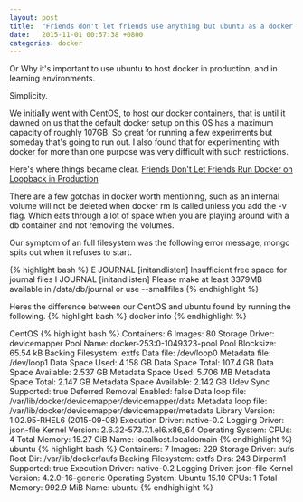 ```yaml
---
layout: post
title:  "Friends don't let friends use anything but ubuntu as a docker host"
date:   2015-11-01 00:57:38 +0800
categories: docker
---
```


Or Why it's important to use ubuntu to host docker in production, and in learning environments.

Simplicity.

We initially went with CentOS, to host our docker containers, that is until it dawned on us that the default docker setup on this OS has a maximum capacity of roughly 107GB. So great for running a few experiments but someday that's going to run out. I also found that for experimenting with docker for more than one purpose was very difficult with such restrictions.

Here's where things became clear. [Friends Don't Let Friends Run Docker on Loopback in Production](http://www.projectatomic.io/blog/2015/06/notes-on-fedora-centos-and-docker-storage-drivers)

There are a few gotchas in docker worth mentioning, such as an internal volume will not be deleted when docker rm is called unless you add the -v flag. Which eats through a lot of space when you are playing around with a db container and not removing the volumes.

Our symptom of an full filesystem was the following error message, mongo spits out when it refuses to start.

{% highlight bash %}
E JOURNAL  [initandlisten] Insufficient free space for journal files
I JOURNAL  [initandlisten] Please make at least 3379MB available in /data/db/journal or use --smallfiles
{% endhighlight %}

Heres the difference between our CentOS and ubuntu found by running the following.
{% highlight bash %}
docker info
{% endhighlight %}

CentOS
{% highlight bash %}
Containers: 6
Images: 80
Storage Driver: devicemapper
 Pool Name: docker-253:0-1049323-pool
 Pool Blocksize: 65.54 kB
 Backing Filesystem: extfs
 Data file: /dev/loop0
 Metadata file: /dev/loop1
 Data Space Used: 4.158 GB
 Data Space Total: 107.4 GB
 Data Space Available: 2.537 GB
 Metadata Space Used: 5.706 MB
 Metadata Space Total: 2.147 GB
 Metadata Space Available: 2.142 GB
 Udev Sync Supported: true
 Deferred Removal Enabled: false
 Data loop file: /var/lib/docker/devicemapper/devicemapper/data
 Metadata loop file: /var/lib/docker/devicemapper/devicemapper/metadata
 Library Version: 1.02.95-RHEL6 (2015-09-08)
Execution Driver: native-0.2
Logging Driver: json-file
Kernel Version: 2.6.32-573.7.1.el6.x86_64
Operating System: <unknown>
CPUs: 4
Total Memory: 15.27 GiB
Name: localhost.localdomain
 {% endhighlight %}
ubuntu
{% highlight bash %}
Containers: 7
Images: 229
Storage Driver: aufs
 Root Dir: /var/lib/docker/aufs
 Backing Filesystem: extfs
 Dirs: 243
 Dirperm1 Supported: true
Execution Driver: native-0.2
Logging Driver: json-file
Kernel Version: 4.2.0-16-generic
Operating System: Ubuntu 15.10
CPUs: 1
Total Memory: 992.9 MiB
Name: ubuntu
 {% endhighlight %}
